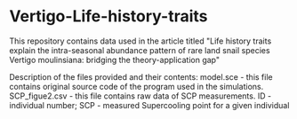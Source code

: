 # Vertigo-Life-history-traits
This repository contains data used in the article titled "Life history traits explain the intra-seasonal abundance pattern of rare land snail species Vertigo moulinsiana: bridging the theory-application gap"

Description of the files provided and their contents:
model.sce - this file contains original source code of the program used in the simulations.
SCP_figue2.csv - this file contains raw data of SCP measurements. ID - individual number; SCP - measured Supercooling point for a given individual

